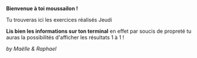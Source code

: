 <p><strong>Bienvenue à toi moussailon !</strong><p>
<p>Tu trouveras ici les exercices réalisés Jeudi</p>
<p><strong>Lis bien les informations sur ton terminal</strong> en effet par soucis de propreté tu auras la possibilités d'afficher les résultats 1 à 1 !<p>
<p><em>by Maëlle & Raphael<em><p>
